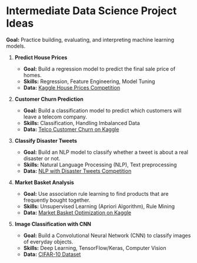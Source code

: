  # Intermediate Data Science Project Ideas

**Goal:** Practice building, evaluating, and interpreting machine learning models.

1.  **Predict House Prices**
    *   **Goal:** Build a regression model to predict the final sale price of homes.
    *   **Skills:** Regression, Feature Engineering, Model Tuning
    *   **Data:** [Kaggle House Prices Competition](https://www.kaggle.com/c/house-prices-advanced-regression-techniques)

2.  **Customer Churn Prediction**
    *   **Goal:** Build a classification model to predict which customers will leave a telecom company.
    *   **Skills:** Classification, Handling Imbalanced Data
    *   **Data:** [Telco Customer Churn on Kaggle](https://www.kaggle.com/datasets/blastchar/telco-customer-churn)

3.  **Classify Disaster Tweets**
    *   **Goal:** Build an NLP model to classify whether a tweet is about a real disaster or not.
    *   **Skills:** Natural Language Processing (NLP), Text preprocessing
    *   **Data:** [NLP with Disaster Tweets Competition](https://www.kaggle.com/c/nlp-getting-started)

4.  **Market Basket Analysis**
    *   **Goal:** Use association rule learning to find products that are frequently bought together.
    *   **Skills:** Unsupervised Learning (Apriori Algorithm), Rule Mining
    *   **Data:** [Market Basket Optimization on Kaggle](https://www.kaggle.com/datasets/heeraldedhia/store-transaction-data)

5.  **Image Classification with CNN**
    *   **Goal:** Build a Convolutional Neural Network (CNN) to classify images of everyday objects.
    *   **Skills:** Deep Learning, TensorFlow/Keras, Computer Vision
    *   **Data:** [CIFAR-10 Dataset](https://www.cs.toronto.edu/~kriz/cifar.html)
